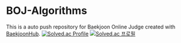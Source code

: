 # BOJ-Algorithms
This is a auto push repository for Baekjoon Online Judge created with [BaekjoonHub](https://github.com/BaekjoonHub/BaekjoonHub).
[![Solved.ac Profile](http://mazassumnida.wtf/api/v2/generate_badge?boj=leyqorwlghks)](https://solved.ac/leyqorwlghks/)
[![Solved.ac
프로필](http://mazassumnida.wtf/api/mini/generate_badge?boj=leyqorwlghks)](https://solved.ac/leyqorwlghks)
